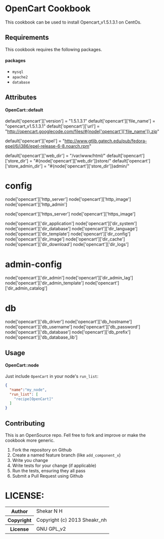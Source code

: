 OpenCart Cookbook
=================
This cookbook can be used to install Opencart_v1.5.1.3.1 on CentOs.

Requirements
------------
This cookbook requires the following packages.

#### packages
- `mysql` 
- `apache2`
- `database`

Attributes
----------
#### OpenCart::default
default['opencart']['version'] = "1.5.1.3.1"
default['opencart']['file_name'] = "opencart_v1.5.1.3.1"
default['opencart']['url'] = "http://opencart.googlecode.com/files/#{node['opencart']['file_name']}.zip"

default['opencart']['epel'] = "http://www.gtlib.gatech.edu/pub/fedora-epel/6/i386/epel-release-6-8.noarch.rpm"

default['opencart']['web_dir'] = "/var/www/html/"
default['opencart']['store_dir'] = "#{node['opencart']['web_dir']}store/"
default['opencart']['store_admin_dir'] = "#{node['opencart']['store_dir']}admin/"


# config

node['opencart']['http_server'] 
node['opencart']['http_image'] 
node['opencart']['http_admin'] 

node['opencart']['https_server'] 
node['opencart']['https_image'] 

node['opencart']['dir_application'] 
node['opencart']['dir_system'] 
node['opencart']['dir_database'] 
node['opencart']['dir_language'] 
node['opencart']['dir_template'] 
node['opencart']['dir_config'] 
node['opencart']['dir_image'] 
node['opencart']['dir_cache'] 
node['opencart']['dir_download'] 
node['opencart']['dir_logs'] 

# admin-config 
node['opencart']['dir_admin'] 
node['opencart']['dir_admin_lag'] 
node['opencart']['dir_admin_template'] 
node['opencart']['dir_admin_catalog'] 

# db 
node['opencart']['db_driver'] 
node['opencart']['db_hostname'] 
node['opencart']['db_username'] 
node['opencart']['db_password'] 
node['opencart']['db_database'] 
node['opencart']['db_prefix'] 
node['opencart']['db_database_lib'] 



Usage
-----
#### OpenCart::node

Just include `OpenCart` in your node's `run_list`:

```json
{
  "name":"my_node",
  "run_list": [
    "recipe[OpenCart]"
  ]
}
```

Contributing
------------
This is an OpenSource repo. Fell free to fork and improve or make the cookbook more generic.

1. Fork the repository on Github
2. Create a named feature branch (like `add_component_x`)
3. Write you change
4. Write tests for your change (if applicable)
5. Run the tests, ensuring they all pass
6. Submit a Pull Request using Github

LICENSE:
========

<table>
  <tr>
    <th>Author</th><td>Shekar N H</td>
  </tr>
  <tr>
    <th>Copyright</th><td>Copyright (c) 2013 Sheakr_nh</td>
  </tr>
  <tr>
    <th>License</th><td>GNU GPL_v2</td>
  </tr>
</table>